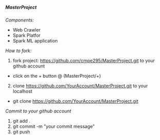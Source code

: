 ##### MasterProject


*Components:*
 * Web Crawler 
 * Spark Platfor 
 * Spark ML application


*How to fork:*
 1.  fork project: https://github.com/cmpe295/MasterProject.git to your github account
  * click on the + button @ (MasterProject/+)
 2.  clone https://github.com/YourAccount/MasterProject.git to your localhost
  * git clone https://github.com/YourAccount/MasterProject.git

*Commit to your github account*
 1. git add .
 2. git commit -m "your commit message"
 3. git push
